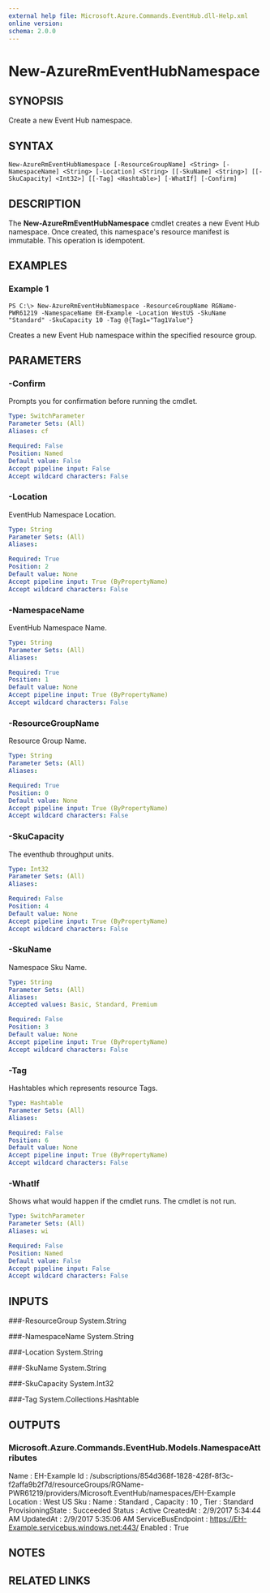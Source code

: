 ```yaml
---
external help file: Microsoft.Azure.Commands.EventHub.dll-Help.xml
online version: 
schema: 2.0.0
---
```


# New-AzureRmEventHubNamespace

## SYNOPSIS
Create a new Event Hub namespace.

## SYNTAX

```
New-AzureRmEventHubNamespace [-ResourceGroupName] <String> [-NamespaceName] <String> [-Location] <String> [[-SkuName] <String>] [[-SkuCapacity] <Int32>] [[-Tag] <Hashtable>] [-WhatIf] [-Confirm]
```

## DESCRIPTION
The **New-AzureRmEventHubNamespace** cmdlet creates a new Event Hub namespace. Once created, this namespace's resource manifest is immutable. This operation is idempotent.

## EXAMPLES

### Example 1
```
PS C:\> New-AzureRmEventHubNamespace -ResourceGroupName RGName-PWR61219 -NamespaceName EH-Example -Location WestUS -SkuName "Standard" -SkuCapacity 10 -Tag @{Tag1="Tag1Value"}
```

Creates a new Event Hub namespace within the specified resource group.

## PARAMETERS

### -Confirm
Prompts you for confirmation before running the cmdlet.

```yaml
Type: SwitchParameter
Parameter Sets: (All)
Aliases: cf

Required: False
Position: Named
Default value: False
Accept pipeline input: False
Accept wildcard characters: False
```

### -Location
EventHub Namespace Location.

```yaml
Type: String
Parameter Sets: (All)
Aliases: 

Required: True
Position: 2
Default value: None
Accept pipeline input: True (ByPropertyName)
Accept wildcard characters: False
```

### -NamespaceName
EventHub Namespace Name.

```yaml
Type: String
Parameter Sets: (All)
Aliases: 

Required: True
Position: 1
Default value: None
Accept pipeline input: True (ByPropertyName)
Accept wildcard characters: False
```

### -ResourceGroupName
Resource Group Name.

```yaml
Type: String
Parameter Sets: (All)
Aliases: 

Required: True
Position: 0
Default value: None
Accept pipeline input: True (ByPropertyName)
Accept wildcard characters: False
```

### -SkuCapacity
The eventhub throughput units.

```yaml
Type: Int32
Parameter Sets: (All)
Aliases: 

Required: False
Position: 4
Default value: None
Accept pipeline input: True (ByPropertyName)
Accept wildcard characters: False
```

### -SkuName
Namespace Sku Name.

```yaml
Type: String
Parameter Sets: (All)
Aliases: 
Accepted values: Basic, Standard, Premium

Required: False
Position: 3
Default value: None
Accept pipeline input: True (ByPropertyName)
Accept wildcard characters: False
```

### -Tag
Hashtables which represents resource Tags.

```yaml
Type: Hashtable
Parameter Sets: (All)
Aliases: 

Required: False
Position: 6
Default value: None
Accept pipeline input: True (ByPropertyName)
Accept wildcard characters: False
```

### -WhatIf
Shows what would happen if the cmdlet runs.
The cmdlet is not run.

```yaml
Type: SwitchParameter
Parameter Sets: (All)
Aliases: wi

Required: False
Position: Named
Default value: False
Accept pipeline input: False
Accept wildcard characters: False
```

## INPUTS
###-ResourceGroup
 System.String

###-NamespaceName 
 System.String

###-Location
 System.String

###-SkuName
 System.String
 
###-SkuCapacity
 System.Int32

###-Tag
 System.Collections.Hashtable
 
## OUTPUTS

### Microsoft.Azure.Commands.EventHub.Models.NamespaceAttributes

Name               : EH-Example
Id                 : /subscriptions/854d368f-1828-428f-8f3c-f2affa9b2f7d/resourceGroups/RGName-PWR61219/providers/Microsoft.EventHub/namespaces/EH-Example
Location           : West US
Sku                : Name : Standard , Capacity : 10 , Tier : Standard
ProvisioningState  : Succeeded
Status             : Active
CreatedAt          : 2/9/2017 5:34:44 AM
UpdatedAt          : 2/9/2017 5:35:06 AM
ServiceBusEndpoint : https://EH-Example.servicebus.windows.net:443/
Enabled            : True


## NOTES

## RELATED LINKS

